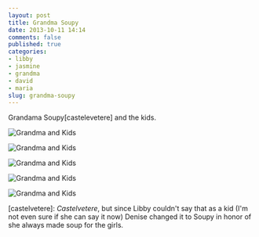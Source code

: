 ```yaml
---
layout: post
title: Grandma Soupy
date: 2013-10-11 14:14
comments: false
published: true
categories:
- libby
- jasmine
- grandma
- david
- maria
slug: grandma-soupy
---
```

Grandama Soupy[castelevetere] and the kids.

![Grandma and Kids](http://media.eick.us/media/photographs/2013/2013-06-20/grandma-and-kids-2013-06-20-at-20-14-07.jpg)

![Grandma and Kids](http://media.eick.us/media/photographs/2013/2013-06-20/grandma-and-kids-2013-06-20-at-20-17-04.jpg)

![Grandma and Kids](http://media.eick.us/media/photographs/2013/2013-06-20/grandma-and-kids-2013-06-20-at-20-20-58.jpg)

![Grandma and Kids](http://media.eick.us/media/photographs/2013/2013-06-20/grandma-and-kids-2013-06-20-at-20-22-11.jpg)

![Grandma and Kids](http://media.eick.us/media/photographs/2013/2013-06-20/grandma-and-kids-2013-06-20-at-20-24-28.jpg)

[castelvetere]: *Castelvetere*, but since Libby couldn't say that as a kid (I'm not even sure if she can say it now) Denise changed it to Soupy in honor of she always made soup for the girls.
